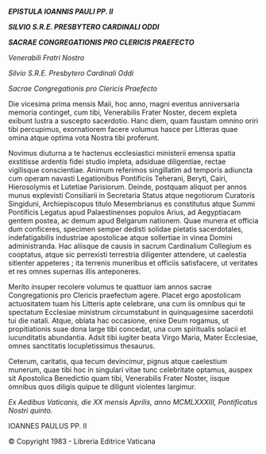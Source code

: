 ***EPISTULA IOANNIS PAULI PP. II***

***SILVIO S.R.E. PRESBYTERO CARDINALI ODDI***

***SACRAE CONGREGATIONIS PRO CLERICIS PRAEFECTO***

*Venerabili Fratri Nostro*

*Silvio S.R.E. Presbytero Cardinali Oddi*

*Sacrae Congregationis pro Clericis Praefecto*

Die vicesima prima mensis Maii, hoc anno, magni eventus anniversaria memoria continget, cum tibi, Venerabilis Frater Noster, decem expleta exibunt lustra a suscepto sacerdotio. Hanc diem, quam faustam omnino oriri tibi percupimus, exornatiorem facere vοlumus hasce per Litteras quae omina atque optima vota Nostra tibi proferunt.

Novimus diuturna a te hactenus ecclesiastici ministerii emensa spatia exstitisse ardentis fidei studio impleta, adsiduae diligentiae, rectae vigilisque conscientiae. Animum referimos singillatim ad temporis adiuncta cum operam navasti Legationibus Pontificiis Teherani, Beryti, Cairi, Hierosolymis et Lutetiae Parisiorum. Deinde, postquam aliquot per annos munus explevisti Consiliarii in Secretaria Status atque negotiorum Curatoris Singiduni, Archiepiscopus titulo Mesembrianus es constitutus atque Summi Pontificis Legatus apud Palaestinenses populos Arius, ad Aegyptiacam gentem postea, ac demum apud Belgarum nationem. Quae munera et officia dum conficeres, specimen semper dedisti solidae pietatis sacerdotales, indefatigabilis industriae apostolicae atque sollertiae in vinea Domini administranda. Hac aliisque de causis in sacrum Cardinalium Collegium es cooptatus, atque sic perrexisti terrestria diligenter attendere, ut caelestia sitienter appeteres ; ita terrenis muneribus et officiis satisfacere, ut veritates et res omnes supernas illis anteponeres.

Merito insuper recolere volumus te quattuor iam annos sacrae Congregationis pro Clericis praefectum agere. Placet ergo apostolicam actuositatem tuam his Litteris apte celebrare, una cum iis omnibus qui te spectatum Ecclesiae ministrum circumstabunt in quinquagesime sacerdotii tui die natali. Atque, oblata hac occasione, enixe Deum rogamus, ut prοpitiationis suae dona large tibi concedat, una cum spiritualis solacii et iucunditatis abundantia. Adsit tibi iugiter beata Virgo Maria, Mater Ecclesiae, omnes sanctitatis locupletissimus thesaurus.

Ceterum, caritatis, qua tecum devincimur, pignus atque caelestium munerum, quae tibi hoc in singulari vitae tunc celebritate optamus, auspex sit Apostolica Benedictio quam tibi, Venerabilis Frater Noster, iisque omnibus quos diligis quipue te diligunt violentes largimur.

*Ex Aedibus Vaticanis, die XX mensis Aprilis, anno MCMLXXXIII, Pontificatus Nostri quinto.*

IOANNES PAULUS PP. II

© Copyright 1983 - Libreria Editrice Vaticana